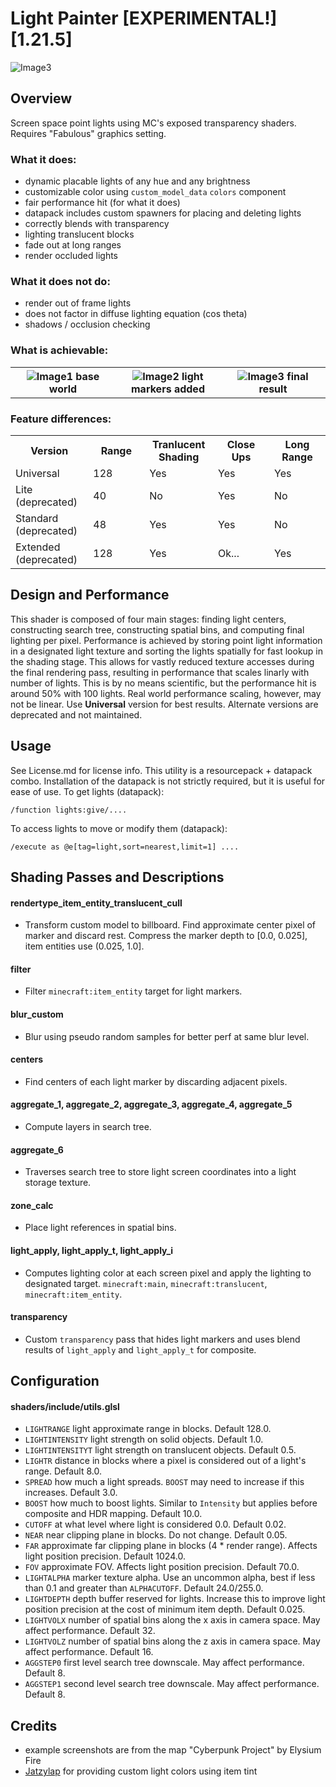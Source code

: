 # Light Painter [EXPERIMENTAL!][1.21.5]
<img src="/images/2.png" alt="Image3"/>

## Overview
Screen space point lights using MC's exposed transparency shaders. Requires "Fabulous" graphics setting.

### What it does:
- dynamic placable lights of any hue and any brightness
- customizable color using `custom_model_data` `colors` component
- fair performance hit (for what it does)
- datapack includes custom spawners for placing and deleting lights
- correctly blends with transparency
- lighting translucent blocks
- fade out at long ranges
- render occluded lights

### What it does not do:
- render out of frame lights
- does not factor in diffuse lighting equation (cos theta)
- shadows / occlusion checking

### What is achievable:
<table>
  <tr>
    <th width="33%">
      <img src="/images/0.png" alt="Image1"/>
      base world
    </th>
    <th width="33%">
      <img src="/images/1.png" alt="Image2"/>
      light markers added
    </th>
    <th width="33%">
      <img src="/images/2.png" alt="Image3"/>
      final result
    </th>
  </tr>
</table>

### Feature differences:
<table>
  <tr>
    <th width="15%">
      Version
    </th>
    <th width="15%">
      Range
    </th>
    <th width="15%">
      Tranlucent Shading
    </th>
    <th width="15%">
      Close Ups
    </th>
    <th width="15%">
      Long Range
    </th>
  </tr>
  <tr>
    <td width="16%">
      Universal
    </td>
    <td width="16%">
      128
    </td>
    <td width="16%">
      Yes
    </td>
    <td width="16%">
      Yes
    </td>
    <td width="16%">
      Yes
    </td>
  </tr>
  <tr>
    <td width="16%">
      Lite (deprecated)
    </td>
    <td width="16%">
      40
    </td>
    <td width="16%">
      No
    </td>
    <td width="16%">
      Yes
    </td>
    <td width="16%">
      No
    </td>
  </tr>
  <tr>
    <td width="16%">
      Standard (deprecated)
    </td>
    <td width="16%">
      48
    </td>
    <td width="16%">
      Yes
    </td>
    <td width="16%">
      Yes
    </td>
    <td width="16%">
      No
    </td>
  </tr>
  <tr>
    <td width="16%">
      Extended (deprecated)
    </td>
    <td width="16%">
      128
    </td>
    <td width="16%">
      Yes
    </td>
    <td width="16%">
      Ok...
    </td>
    <td width="16%">
      Yes
    </td>
  </tr>
</table>

## Design and Performance
This shader is composed of four main stages: finding light centers, constructing search tree, constructing spatial bins, and computing final lighting per pixel. Performance is achieved by storing point light information in a designated light texture and sorting the lights spatially for fast lookup in the shading stage. This allows for vastly reduced texture accesses during the final rendering pass, resulting in performance that scales linarly with number of lights. This is by no means scientific, but the performance hit is around 50% with 100 lights. Real world performance scaling, however, may not be linear. Use **Universal** version for best results. Alternate versions are deprecated and not maintained.

## Usage
See License.md for license info. This utility is a resourcepack + datapack combo. Installation of the datapack is not strictly required, but it is useful for ease of use.
To get lights (datapack):
```
/function lights:give/....
```
To access lights to move or modify them (datapack):
```
/execute as @e[tag=light,sort=nearest,limit=1] ....
```

## Shading Passes and Descriptions
#### rendertype_item_entity_translucent_cull
- Transform custom model to billboard. Find approximate center pixel of marker and discard rest. Compress the marker depth to [0.0, 0.025], item entities use (0.025, 1.0].
#### filter
- Filter `minecraft:item_entity` target for light markers.
#### blur_custom
- Blur using pseudo random samples for better perf at same blur level.
#### centers
- Find centers of each light marker by discarding adjacent pixels.
#### aggregate_1, aggregate_2, aggregate_3, aggregate_4, aggregate_5
- Compute layers in search tree.
#### aggregate_6
- Traverses search tree to store light screen coordinates into a light storage texture.
#### zone_calc
- Place light references in spatial bins.
#### light_apply, light_apply_t, light_apply_i
- Computes lighting color at each screen pixel and apply the lighting to designated target. `minecraft:main`, `minecraft:translucent`, `minecraft:item_entity`.
#### transparency
- Custom `transparency` pass that hides light markers and uses blend results of `light_apply` and `light_apply_t` for composite.

## Configuration
#### shaders/include/utils.glsl
- `LIGHTRANGE` light approximate range in blocks. Default 128.0.
- `LIGHTINTENSITY` light strength on solid objects. Default 1.0.
- `LIGHTINTENSITYT` light strength on translucent objects. Default 0.5.
- `LIGHTR` distance in blocks where a pixel is considered out of a light's range. Default 8.0.
- `SPREAD` how much a light spreads. `BOOST` may need to increase if this increases. Default 3.0.
- `BOOST` how much to boost lights. Similar to `Intensity` but applies before composite and HDR mapping. Default 10.0.
- `CUTOFF` at what level where light is considered 0.0. Default 0.02.
- `NEAR` near clipping plane in blocks. Do not change. Default 0.05.
- `FAR` approximate far clipping plane in blocks (4 * render range). Affects light position precision. Default 1024.0.
- `FOV` approximate FOV. Affects light position precision. Default 70.0.
- `LIGHTALPHA` marker texture alpha. Use an uncommon alpha, best if less than 0.1 and greater than `ALPHACUTOFF`. Default 24.0/255.0.
- `LIGHTDEPTH` depth buffer reserved for lights. Increase this to improve light position precision at the cost of minimum item depth. Default 0.025.
- `LIGHTVOLX` number of spatial bins along the x axis in camera space. May affect performance. Default 32.
- `LIGHTVOLZ` number of spatial bins along the z axis in camera space. May affect performance. Default 16.
- `AGGSTEP0` first level search tree downscale. May affect performance. Default 8.
- `AGGSTEP1` second level search tree downscale. May affect performance. Default 8.

## Credits
- example screenshots are from the map "Cyberpunk Project" by Elysium Fire
- [Jatzylap](https://github.com/Jatzylap) for providing custom light colors using item tint
